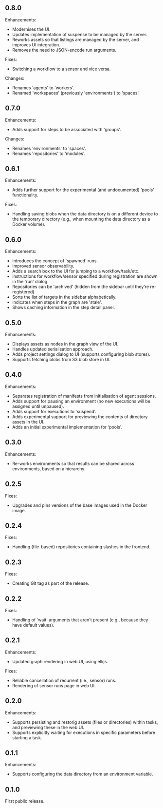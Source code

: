 ## 0.8.0

Enhancements:

- Modernises the UI.
- Updates implementation of suspense to be managed by the server.
- Reworks assets so that listings are managed by the server, and improves UI integration.
- Removes the need to JSON-encode run arguments.

Fixes:

- Switching a workflow to a sensor and vice versa.

Changes:

- Renames 'agents' to 'workers'.
- Renamed 'workspaces' (previously 'environments') to 'spaces'.

## 0.7.0

Enhancements:

- Adds support for steps to be associated with 'groups'.

Changes:

- Renames 'environments' to 'spaces'.
- Renames 'repositories' to 'modules'.

## 0.6.1

Enhancements:

- Adds further support for the experimental (and undocumented) 'pools' functionality.

Fixes:

- Handling saving blobs when the data directory is on a different device to the temporary directory (e.g., when mounting the data directory as a Docker volume).

## 0.6.0

Enhancements:

- Introduces the concept of 'spawned' runs.
- Improved sensor observability.
- Adds a search box to the UI for jumping to a workflow/task/etc.
- Instructions for workflow/sensor specified during registration are shown in the 'run' dialog.
- Repositories can be 'archived' (hidden from the sidebar until they're re-registered).
- Sorts the list of targets in the sidebar alphabetically.
- Indicates when steps in the graph are 'stale'.
- Shows caching information in the step detail panel.

## 0.5.0

Enhancements:

- Displays assets as nodes in the graph view of the UI.
- Handles updated serialisation approach.
- Adds project settings dialog to UI (supports configuring blob stores).
- Supports fetching blobs from S3 blob store in UI.

## 0.4.0

Enhancements:

- Separates registration of manifests from initialisation of agent sessions.
- Adds support for pausing an environment (no new executions will be assigned until unpaused).
- Adds support for executions to 'suspend'.
- Adds experimental support for previewing the contents of directory assets in the UI.
- Adds an initial experimental implementation for 'pools'.

## 0.3.0

Enhancements:

- Re-works environments so that results can be shared across environments, based on a hierarchy.

## 0.2.5

Fixes:

- Upgrades and pins versions of the base images used in the Docker image.

## 0.2.4

Fixes:

- Handling (file-based) repositories containing slashes in the frontend.

## 0.2.3

Fixes:

- Creating Git tag as part of the release.

## 0.2.2

Fixes:

- Handling of 'wait' arguments that aren't present (e.g., because they have default values).

## 0.2.1

Enhancements:

- Updated graph rendering in web UI, using elkjs.

Fixes:

- Reliable cancellation of recurrent (i.e., sensor) runs.
- Rendering of sensor runs page in web UI.

## 0.2.0

Enhancements:

- Supports persisting and restorig assets (files or directories) within tasks, and previewing these in the web UI.
- Supports explicitly waiting for executions in specific parameters before starting a task.

## 0.1.1

Enhancements:

- Supports configuring the data directory from an environment variable.

## 0.1.0

First public release.
